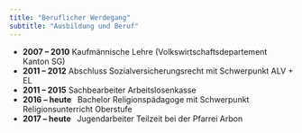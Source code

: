 ```yaml
---
title: "Beruflicher Werdegang"
subtitle: "Ausbildung und Beruf"
---
```


<ul class="list-unstyled">

<li><b class="text-muted text-monospace">2007 – 2010</b> <span class="ml-3"></span> Kaufmännische Lehre (Volkswirtschaftsdepartement Kanton SG)</li>

<li><b class="text-muted text-monospace">2011 – 2012</b> <span class="ml-3"></span> Abschluss Sozialversicherungsrecht mit Schwerpunkt ALV + EL</li>

<li><b class="text-muted text-monospace">2011 – 2015</b> <span class="ml-3"></span> Sachbearbeiter Arbeitslosenkasse</li>

<li><b class="text-muted text-monospace">2016 – heute</b> <span style="margin-left: 7px;"></span> Bachelor Religionspädagoge mit Schwerpunkt Religionsunterricht Oberstufe</li>

<li><b class="text-muted text-monospace">2017 – heute</b> <span style="margin-left: 7px;"></span> Jugendarbeiter Teilzeit bei der Pfarrei Arbon</li>

</ul>
